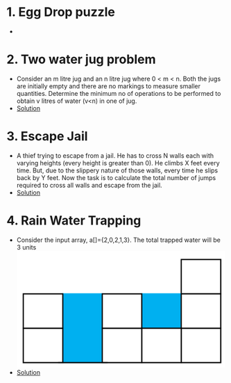 # 1. Egg Drop puzzle
  * 

# 2. Two water jug problem
  * Consider an m litre jug and an n litre jug where 0 < m < n. Both the jugs are initially empty and there are no markings to measure smaller quantities.
    Determine the minimum no of operations to be performed to obtain v litres of water (v<n) in one of jug.
  * [Solution](https://github.com/Subathra19/Data-Structures-and-Algorithms/blob/main/Exercises/Additional-Exercise/waterjug.c)

# 3. Escape Jail
 * A thief trying to escape from a jail. He has to cross N walls each with varying heights (every height is greater than 0). He climbs X feet every time. But, due to the slippery nature of those walls, every time he slips back by Y feet. Now the task is to calculate the total number of jumps required to cross all walls and escape from the jail.
 * [Solution](https://github.com/Subathra19/Data-Structures-and-Algorithms/blob/main/Exercises/Additional-Exercise/escape-jail.c)

# 4. Rain Water Trapping
 * Consider the input array, a[]={2,0,2,1,3}. The total trapped water will be 3 units 
 ![alt text](https://github.com/Subathra19/Data-Structures-and-Algorithms/blob/main/images/rainwater.PNG)
 * [Solution](https://github.com/Subathra19/Data-Structures-and-Algorithms/blob/main/Exercises/Additional-Exercise/rainwater.c)

